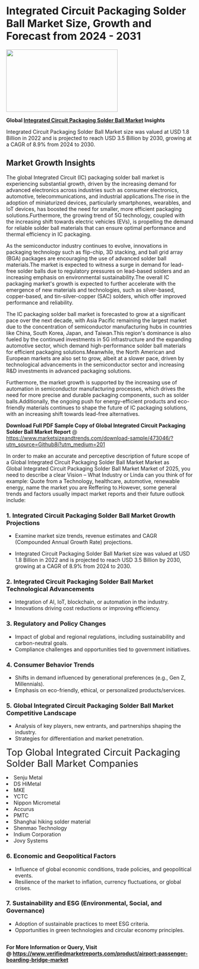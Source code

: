 <H1>Integrated Circuit Packaging Solder Ball Market Size, Growth and Forecast from 2024 - 2031</H1><img class="aligncenter size-medium wp-image-584254" src="https://thirdeyenews.in/wp-content/uploads/2024/09/Global-Market-Research-300x168.jpeg" alt="" width="300" height="168" /><p><strong>Global&nbsp;<a href="https://www.marketsizeandtrends.com/download-sample/473046/?utm_source=Github8j?utm_medium=201">Integrated Circuit Packaging Solder Ball Market</a> Insights</strong></p><p>Integrated Circuit Packaging Solder Ball Market size was valued at USD 1.8 Billion in 2022 and is projected to reach USD 3.5 Billion by 2030, growing at a CAGR of 8.9% from 2024 to 2030.</p><p><h2>Market Growth Insights</h2> <p>The global Integrated Circuit (IC) packaging solder ball market is experiencing substantial growth, driven by the increasing demand for advanced electronics across industries such as consumer electronics, automotive, telecommunications, and industrial applications.The rise in the adoption of miniaturized devices, particularly smartphones, wearables, and IoT devices, has boosted the need for smaller, more efficient packaging solutions.Furthermore, the growing trend of 5G technology, coupled with the increasing shift towards electric vehicles (EVs), is propelling the demand for reliable solder ball materials that can ensure optimal performance and thermal efficiency in IC packaging.</p> <p>As the semiconductor industry continues to evolve, innovations in packaging technology such as flip-chip, 3D stacking, and ball grid array (BGA) packages are encouraging the use of advanced solder ball materials.The market is expected to witness a surge in demand for lead-free solder balls due to regulatory pressures on lead-based solders and an increasing emphasis on environmental sustainability.The overall IC packaging market's growth is expected to further accelerate with the emergence of new materials and technologies, such as silver-based, copper-based, and tin-silver-copper (SAC) solders, which offer improved performance and reliability.</p> <p>The IC packaging solder ball market is forecasted to grow at a significant pace over the next decade, with Asia Pacific remaining the largest market due to the concentration of semiconductor manufacturing hubs in countries like China, South Korea, Japan, and Taiwan.This region's dominance is also fueled by the continued investments in 5G infrastructure and the expanding automotive sector, which demand high-performance solder ball materials for efficient packaging solutions.Meanwhile, the North American and European markets are also set to grow, albeit at a slower pace, driven by technological advancements in the semiconductor sector and increasing R&D investments in advanced packaging solutions.</p> <p>Furthermore, the market growth is supported by the increasing use of automation in semiconductor manufacturing processes, which drives the need for more precise and durable packaging components, such as solder balls.Additionally, the ongoing push for energy-efficient products and eco-friendly materials continues to shape the future of IC packaging solutions, with an increasing shift towards lead-free alternatives.</p> <p><span class=""><strong>Download Full PDF Sample Copy of Global Integrated Circuit Packaging Solder Ball Market Report</strong> @ <a href="https://www.marketsizeandtrends.com/download-sample/473046/?utm_source=Github8j?utm_medium=201" target="_blank">https://www.marketsizeandtrends.com/download-sample/473046/?utm_source=Github8j?utm_medium=201</a></span></p><p>In order to make an accurate and perceptive description of future scope of a Global&nbsp;Integrated Circuit Packaging Solder Ball Market Market as Global&nbsp;Integrated Circuit Packaging Solder Ball Market Market of 2025, you need to describe a clear Vision &ndash; What Industry or Linda can you think of for example: Quote from a Technology, healthcare, automotive, renewable energy, name the market you are Reffering to.However, some general trends and factors usually impact market reports and their future outlook include:</p><h3>1.&nbsp;<strong>Integrated Circuit Packaging Solder Ball Market Growth Projections</strong></h3><ul><li>Examine market size trends, revenue estimates and CAGR (Compounded Annual Growth Rate) projections.</li><li><p>Integrated Circuit Packaging Solder Ball Market size was valued at USD 1.8 Billion in 2022 and is projected to reach USD 3.5 Billion by 2030, growing at a CAGR of 8.9% from 2024 to 2030.</p></li></ul><h3>2.&nbsp;<strong>Integrated Circuit Packaging Solder Ball Market Technological Advancements</strong></h3><ul><li>Integration of AI, IoT, blockchain, or automation in the industry.</li><li>Innovations driving cost reductions or improving efficiency.</li></ul><h3>3.&nbsp;<strong>Regulatory and Policy Changes</strong></h3><ul><li>Impact of global and regional regulations, including sustainability and carbon-neutral goals.</li><li>Compliance challenges and opportunities tied to government initiatives.</li></ul><h3>4.&nbsp;<strong>Consumer Behavior Trends</strong></h3><ul><li>Shifts in demand influenced by generational preferences (e.g., Gen Z, Millennials).</li><li>Emphasis on eco-friendly, ethical, or personalized products/services.</li></ul><h3>5.&nbsp;<strong>Global Integrated Circuit Packaging Solder Ball Market Competitive Landscape</strong></h3><ul><li>Analysis of key players, new entrants, and partnerships shaping the industry.</li><li>Strategies for differentiation and market penetration.</li></ul><p data-pm-slice="1 1 []"><span style="color: inherit; font-family: inherit; font-size: 25px;">Top Global Integrated Circuit Packaging Solder Ball Market Companies</span></p><div class="" data-test-id=""><p><li>Senju Metal</li><li> DS HiMetal</li><li> MKE</li><li> YCTC</li><li> Nippon Micrometal</li><li> Accurus</li><li> PMTC</li><li> Shanghai hiking solder material</li><li> Shenmao Technology</li><li> Indium Corporation</li><li> Jovy Systems</li></p></div><h3>6.&nbsp;<strong>Economic and Geopolitical Factors</strong></h3><ul><li>Influence of global economic conditions, trade policies, and geopolitical events.</li><li>Resilience of the market to inflation, currency fluctuations, or global crises.</li></ul><h3>7.&nbsp;<strong>Sustainability and ESG (Environmental, Social, and Governance)</strong></h3><ul><li>Adoption of sustainable practices to meet ESG criteria.</li><li>Opportunities in green technologies and circular economy principles.</li></ul><h2><strong style="font-size: 14px;">For More Information or Query, Visit @&nbsp;</strong><a style="background-color: #ffffff; font-size: 14px;" href="https://www.marketsizeandtrends.com/report/integrated-circuit-packaging-solder-ball-market/" target="_blank">https://www.verifiedmarketreports.com/product/airport-passenger-boarding-bridge-market</a></h2>